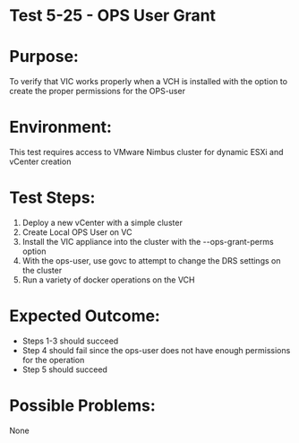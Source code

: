 Test 5-25 - OPS User Grant
=======

# Purpose:
To verify that VIC works properly when a VCH is installed with the option to create the proper permissions for the OPS-user

# Environment:
This test requires access to VMware Nimbus cluster for dynamic ESXi and vCenter creation

# Test Steps:
1. Deploy a new vCenter with a simple cluster
2. Create Local OPS User on VC
3. Install the VIC appliance into the cluster with the --ops-grant-perms option
4. With the ops-user, use govc to attempt to change the DRS settings on the cluster
5. Run a variety of docker operations on the VCH

# Expected Outcome:
* Steps 1-3 should succeed
* Step 4 should fail since the ops-user does not have enough permissions for the operation
* Step 5 should succeed

# Possible Problems:
None
